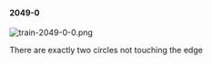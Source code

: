 #### 2049-0
![train-2049-0-0.png](https://github.com/lil-lab/nlvr/raw/master/nlvr/train/images/5/train-2049-0-0.png "train-2049-0-0.png")

There are exactly two circles not touching the edge